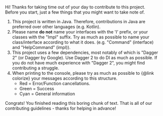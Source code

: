 Hi! Thanks for taking time out of your day to contribute to this project. 
Before you start, just a few things that you might want to take note of. 

1. This project is written in Java. Therefore, contributions in Java are preferred over other languages (e.g. Kotlin).
2. Please name **do not** name your interfaces with the 'I' prefix, or your classes with the "Impl" suffix.
Try as much as possible to name your class/interface according to what it does. (e.g. "Command" (interface) and "HelpCommand" (impl)).
3. This project uses a few dependencies, most notably of which is "Dagger 2" (or Dagger by Google). Use Dagger 2 to do DI as much as possible.
If you do not have much experience with "Dagger 2", you might find contributing a struggle.
4. When printing to the console, please try as much as possible to {@link colorize} your messages according to this structure.
    - Red = Error/Function cancellations.
    - Green = Success
    - Cyan = General information

Congrats! You finished reading this boring chunk of text. That is all of our contributing guidelines - thanks for helping in advance!